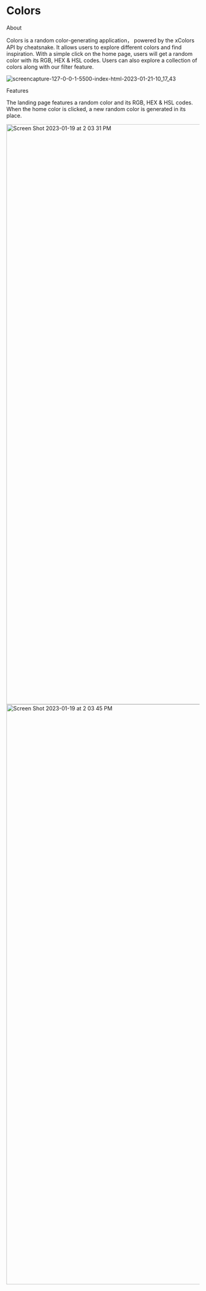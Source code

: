 # Colors

About

Colors is a random color-generating application， powered by the xColors API by cheatsnake. It allows users to explore different colors and find inspiration. With a simple click on the home page, users will get a random color with its RGB, HEX & HSL codes. Users can also explore a collection of colors along with our filter feature.



![screencapture-127-0-0-1-5500-index-html-2023-01-21-10_17_43](https://user-images.githubusercontent.com/104846791/215393216-58504a91-c81d-4f41-8e8f-754e05cd2e09.png)



Features

The landing page features a random color and its RGB, HEX & HSL codes. When the home color is clicked, a new random color is generated in its place.



<img width="1512" alt="Screen Shot 2023-01-19 at 2 03 31 PM" src="https://user-images.githubusercontent.com/104846791/215393402-271ab414-0efe-46c3-acc5-a33014bc89e5.png"> <img width="1512" alt="Screen Shot 2023-01-19 at 2 03 45 PM" src="https://user-images.githubusercontent.com/104846791/215393404-b4a0c90f-6b3c-4186-b1a7-07be99a53ebf.png">


